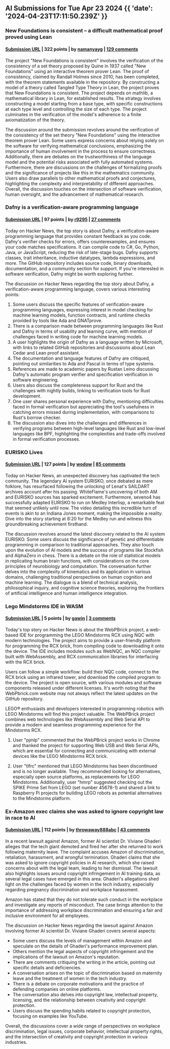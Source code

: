 ## AI Submissions for Tue Apr 23 2024 {{ 'date': '2024-04-23T17:11:50.239Z' }}

### New Foundations is consistent – a difficult mathematical proof proved using Lean

#### [Submission URL](https://leanprover-community.github.io/con-nf//) | 322 points | by [namanyayg](https://news.ycombinator.com/user?id=namanyayg) | [129 comments](https://news.ycombinator.com/item?id=40130924)

The project "New Foundations is consistent" involves the verification of the consistency of a set theory proposed by Quine in 1937 called "New Foundations" using an interactive theorem prover Lean. The proof of consistency, claimed by Randall Holmes since 2010, has been completed, with the theorem statements available in the repository. By constructing a model of a theory called Tangled Type Theory in Lean, the project proves that New Foundations is consistent. The project depends on mathlib, a mathematical library in Lean, for established results. The strategy involves constructing a model starting from a base type, with specific constructions at each type level and controlling the size of each type. The project culminates in the verification of the model's adherence to a finite axiomatization of the theory.

The discussion around the submission revolves around the verification of the consistency of the set theory "New Foundations" using the interactive theorem prover Lean. Some users express concerns about relying solely on the software for verifying mathematical conclusions, emphasizing the importance of human involvement in the process to ensure correctness. Additionally, there are debates on the trustworthiness of the language model and the potential risks associated with fully automated systems. Furthermore, there are discussions on the challenges of formalizing proofs and the significance of projects like this in the mathematics community. Users also draw parallels to other mathematical proofs and conjectures, highlighting the complexity and interpretability of different approaches. Overall, the discussion touches on the intersection of software verification, human oversight, and the advancement of mathematical research.

### Dafny is a verification-aware programming language

#### [Submission URL](https://github.com/dafny-lang/dafny) | 97 points | by [r9295](https://news.ycombinator.com/user?id=r9295) | [27 comments](https://news.ycombinator.com/item?id=40136026)

Today on Hacker News, the top story is about Dafny, a verification-aware programming language that provides constant feedback as you code. Dafny's verifier checks for errors, offers counterexamples, and ensures your code matches specifications. It can compile code to C#, Go, Python, Java, or JavaScript, reducing the risk of late-stage bugs. Dafny supports classes, trait inheritance, inductive datatypes, lambda expressions, and more. The GitHub repository includes source code, binary downloads, documentation, and a community section for support. If you're interested in software verification, Dafny might be worth exploring further.

The discussion on Hacker News regarding the top story about Dafny, a verification-aware programming language, covers various interesting points:

1. Some users discuss the specific features of verification-aware programming languages, expressing interest in model checking for machine learning models, function contracts, and runtime checks provided by tools like Ada and GNATprove.
2. There is a comparison made between programming languages like Rust and Dafny in terms of usability and learning curve, with mention of challenges faced in writing code for machine learning models.
3. A user highlights the origin of Dafny as a language written by Microsoft, with links to related GitHub repositories and discussions about Lean Cedar and Lean proof assistant.
4. The documentation and language features of Dafny are critiqued, pointing out similarities to Ada and Pascal in terms of type systems.
5. References are made to academic papers by Rustan Leino discussing Dafny's automatic program verifier and specification verification in software engineering.
6. Users also discuss the completeness support for Rust and the challenges with nightly builds, linking to verification tools for Rust development.
7. One user shares personal experience with Dafny, mentioning difficulties faced in formal verification but appreciating the tool's usefulness in catching errors missed during implementation, with comparisons to Rust's borrow checker.
8. The discussion also dives into the challenges and differences in verifying programs between high-level languages like Rust and low-level languages like BPF, highlighting the complexities and trade-offs involved in formal verification processes.

### EURISKO Lives

#### [Submission URL](https://blog.funcall.org/lisp/2024/03/22/eurisko-lives/) | 127 points | by [wodow](https://news.ycombinator.com/user?id=wodow) | [85 comments](https://news.ycombinator.com/item?id=40128285)

Today on Hacker News, an unexpected discovery has captivated the tech community. The legendary AI system EURISKO, once debated as mere folklore, has resurfaced following the unlocking of Lenat's SAILDART archives account after his passing. WhiteFlame's uncovering of both AM and EURISKO sources has sparked excitement. Furthermore, seveno4 has successfully adapted EURISKO to run on Medley Interlisp, a remarkable feat that seemed unlikely until now. The video detailing this incredible turn of events is akin to an Indiana Jones moment, making the impossible a reality. Dive into the story starting at 8:20 for the Medley run and witness this groundbreaking achievement firsthand.

The discussion revolves around the latest discovery related to the AI system EURISKO. Some users discuss the significance of genetic and differentiable programming in comparison to traditional approaches. They also touch upon the evolution of AI models and the success of programs like Stockfish and AlphaZero in chess. There is a debate on the role of statistical models in replicating human brain functions, with considerations on the core principles of neurobiology and computation. The conversation further delves into the complexity of kinematics and its application in various domains, challenging traditional perspectives on human cognition and machine learning. The dialogue is a blend of technical analysis, philosophical inquiry, and cognitive science theories, exploring the frontiers of artificial intelligence and human intelligence integration.

### Lego Mindstorms IDE in WASM

#### [Submission URL](https://github.com/maehw/WebPBrick) | 5 points | by [gawin](https://news.ycombinator.com/user?id=gawin) | [3 comments](https://news.ycombinator.com/item?id=40137285)

Today's top story on Hacker News is about the WebPBrick project, a web-based IDE for programming the LEGO Mindstorms RCX using NQC with modern technologies. The project aims to provide a user-friendly platform for programming the RCX brick, from compiling code to downloading it onto the device. The IDE includes modules such as WebNQC, an NQC compiler built with WebAssembly, and RCX communication libraries for interfacing with the RCX brick.

Users can follow a simple workflow: build their NQC code, connect to the RCX brick using an infrared tower, and download the compiled program to the device. The project is open source, with various modules and software components released under different licenses. It's worth noting that the WebPbrick.com website may not always reflect the latest updates on the GitHub repository.

LEGO® enthusiasts and developers interested in programming robotics with LEGO Mindstorms will find this project valuable. The WebPBrick project combines web technologies like WebAssembly and Web Serial API to provide a modern and seamless programming experience for the Mindstorms RCX.

1. User "pjmlp" commented that the WebPBrick project works in Chrome and thanked the project for supporting Web USB and Web Serial APIs, which are essential for connecting and communicating with external devices like the LEGO Mindstorms RCX brick.

2. User "tlfrc" mentioned that LEGO Mindstorms has been discontinued and is no longer available. They recommended looking for alternatives, especially open source platforms, as replacements for LEGO Mindstorms. Additionally, user "hmrp" suggested checking out the SPIKE Prime Set from LEGO (set number 45678-1) and shared a link to Raspberry Pi projects for building LEGO robots as potential alternatives to the Mindstorms platform.

### Ex-Amazon exec claims she was asked to ignore copyright law in race to AI

#### [Submission URL](https://www.theregister.com/2024/04/22/ghaderi_v_amazon/) | 112 points | by [throwaway888abc](https://news.ycombinator.com/user?id=throwaway888abc) | [43 comments](https://news.ycombinator.com/item?id=40127106)

In a recent lawsuit against Amazon, former AI scientist Dr. Viviane Ghaderi alleges that the tech giant demoted and fired her after she returned to work following maternity leave. The complaint accuses Amazon of discrimination, retaliation, harassment, and wrongful termination. Ghaderi claims that she was asked to ignore copyright policies in AI research, which she raised concerns about with the legal team, leading to her dismissal. The lawsuit also highlights issues around copyright infringement in AI training data, as several legal cases have emerged in this area. Ghaderi's allegations shed light on the challenges faced by women in the tech industry, especially regarding pregnancy discrimination and workplace harassment.

Amazon has stated that they do not tolerate such conduct in the workplace and investigate any reports of misconduct. The case brings attention to the importance of addressing workplace discrimination and ensuring a fair and inclusive environment for all employees.

The discussion on Hacker News regarding the lawsuit against Amazon involving former AI scientist Dr. Viviane Ghaderi covers several aspects:

- Some users discuss the levels of management within Amazon and speculate on the details of Ghaderi's performance improvement plan.
- Others mention the legal aspects of copyright infringement and the implications of the lawsuit on Amazon's reputation.
- There are comments critiquing the writing in the article, pointing out specific details and deficiencies.
- A conversation arises on the topic of discrimination based on maternity leave and the treatment of women in the tech industry.
- There is a debate on corporate motivations and the practice of defending companies on online platforms.
- The conversation also delves into copyright law, intellectual property, licensing, and the relationship between creativity and copyright protection.
- Users discuss the spending habits related to copyright protection, focusing on examples like YouTube.

Overall, the discussions cover a wide range of perspectives on workplace discrimination, legal issues, corporate behavior, intellectual property rights, and the intersection of creativity and copyright protection in various industries.
